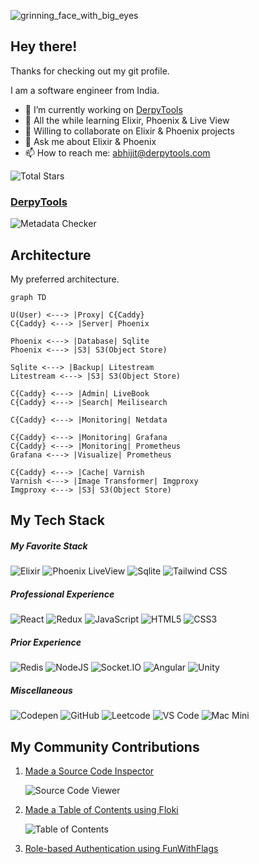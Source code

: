 ![grinning_face_with_big_eyes](https://github.com/derpycoder/derpycoder/assets/25662120/d6ed008f-029d-4e72-bd21-4801648281cf)

## Hey there!
Thanks for checking out my git profile.

I am a software engineer from India.

- 🔭 I’m currently working on [DerpyTools](https://github.com/derpycoder/derpy_tools)
- 🌱 All the while learning Elixir, Phoenix & Live View
- 👯 Willing to collaborate on Elixir & Phoenix projects
- 💬 Ask me about Elixir & Phoenix
- 📫 How to reach me: abhijit@derpytools.com

![Total Stars](https://img.shields.io/github/stars/derpycoder?style=for-the-badge)

### [DerpyTools](https://github.com/derpycoder/derpy_tools)

![Metadata Checker](https://github.com/derpycoder/derpycoder/assets/25662120/5194e6cd-aa83-4890-ac71-d5e81072a1c5)

## Architecture
My preferred architecture.

```mermaid
graph TD

U(User) <---> |Proxy| C{Caddy}
C{Caddy} <---> |Server| Phoenix

Phoenix <---> |Database| Sqlite
Phoenix <---> |S3| S3(Object Store)

Sqlite <---> |Backup| Litestream
Litestream <---> |S3| S3(Object Store)

C{Caddy} <---> |Admin| LiveBook
C{Caddy} <---> |Search| Meilisearch

C{Caddy} <---> |Monitoring| Netdata

C{Caddy} <---> |Monitoring| Grafana
C{Caddy} <---> |Monitoring| Prometheus
Grafana <---> |Visualize| Prometheus

C{Caddy} <---> |Cache| Varnish
Varnish <---> |Image Transformer| Imgproxy
Imgproxy <---> |S3| S3(Object Store)
```

## My Tech Stack

##### My Favorite Stack
![Elixir](https://img.shields.io/badge/Elixir-4B275F?style=for-the-badge&logo=elixir&logoColor=white)
![Phoenix LiveView](https://img.shields.io/badge/-Phoenix%20LiveView-orange?style=for-the-badge&logo=elixir)
![Sqlite](https://img.shields.io/badge/SQLite-07405E?style=for-the-badge&logo=sqlite&logoColor=white)
![Tailwind CSS](https://img.shields.io/badge/Tailwind_CSS-38B2AC?style=for-the-badge&logo=tailwind-css&logoColor=white)

##### Professional Experience
![React](https://img.shields.io/badge/React-20232A?style=for-the-badge&logo=react&logoColor=61DAFB)
![Redux](https://img.shields.io/badge/Redux-593D88?style=for-the-badge&logo=redux&logoColor=white)
![JavaScript](https://img.shields.io/badge/JavaScript-323330?style=for-the-badge&logo=javascript&logoColor=F7DF1E)
![HTML5](https://img.shields.io/badge/HTML5-E34F26?style=for-the-badge&logo=html5&logoColor=white)
![CSS3](https://img.shields.io/badge/CSS3-1572B6?style=for-the-badge&logo=css3&logoColor=white)

##### Prior Experience
![Redis](https://img.shields.io/badge/redis-CC0000.svg?&style=for-the-badge&logo=redis&logoColor=white)
![NodeJS](https://img.shields.io/badge/Node%20js-339933?style=for-the-badge&logo=nodedotjs&logoColor=white)
![Socket.IO](https://img.shields.io/badge/Socket.io-010101?&style=for-the-badge&logo=Socket.io&logoColor=white)
![Angular](https://img.shields.io/badge/Angular-DD0031?style=for-the-badge&logo=angular&logoColor=white)
![Unity](https://img.shields.io/badge/Unity-100000?style=for-the-badge&logo=unity&logoColor=white)

##### Miscellaneous
![Codepen](https://img.shields.io/badge/Codepen-000000?style=for-the-badge&logo=codepen&logoColor=white)
![GitHub](https://img.shields.io/badge/GitHub-100000?style=for-the-badge&logo=github&logoColor=white)
![Leetcode](https://img.shields.io/badge/-LeetCode-FFA116?style=for-the-badge&logo=LeetCode&logoColor=black)
![VS Code](https://img.shields.io/badge/VSCode-0078D4?style=for-the-badge&logo=visual%20studio%20code&logoColor=white)
![Mac Mini](https://img.shields.io/badge/apple%20silicon-333333?style=for-the-badge&logo=apple&logoColor=white)


## My Community Contributions

1. [Made a Source Code Inspector](https://elixirforum.com/t/made-a-source-code-inspector-useful-in-big-projects-or-large-teams/56792?u=derpycoder)
   
   ![Source Code Viewer](https://github.com/derpycoder/derpycoder/assets/25662120/96c39b8b-b391-4a2d-8a2d-fd1a5ba33ee3)
3. [Made a Table of Contents using Floki](https://elixirforum.com/t/i-created-table-of-contents-using-floki-with-header-nesting-how-to-simplify-the-logic/57501/12?u=derpycoder)
   
   ![Table of Contents](https://github.com/derpycoder/derpycoder/assets/25662120/0a70cb29-439f-40c7-bcdc-50ce7b8914ca)
5. [Role-based Authentication using FunWithFlags](https://elixirforum.com/t/phx-gen-auth-and-role-based-authentication/49428/8?u=derpycoder)
